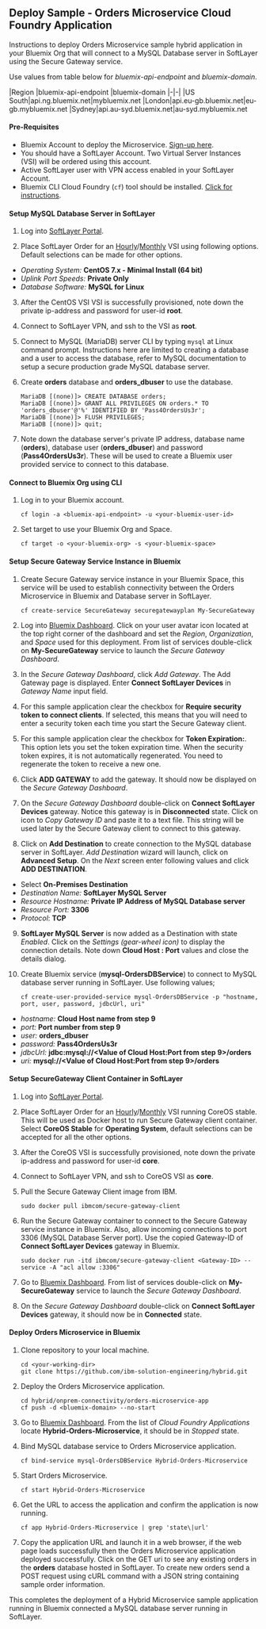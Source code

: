 ## Deploy Sample - Orders Microservice Cloud Foundry Application
Instructions to deploy Orders Microservice sample hybrid application in your Bluemix Org that will connect to a MySQL Database server in SoftLayer using the Secure Gateway service.

Use values from table below for _bluemix-api-endpoint_ and _bluemix-domain_.

|Region |bluemix-api-endpoint |bluemix-domain
|-|-|
|US South|api.ng.bluemix.net|mybluemix.net
|London|api.eu-gb.bluemix.net|eu-gb.mybluemix.net
|Sydney|api.au-syd.bluemix.net|au-syd.mybluemix.net

#### Pre-Requisites
* Bluemix Account to deploy the Microservice. [Sign-up here](https://new-console.ng.bluemix.net/registration/?Target=https%3A%2F%2Fnew-console.ng.bluemix.net%2Flogin%3Fstate%3D%2Fhome%2Fonboard).
* You should have a SoftLayer Account. Two Virtual Server Instances (VSI) will be ordered using this account.
* Active SoftLayer user with VPN access enabled in your SoftLayer Account.
* Bluemix CLI Cloud Foundry (`cf`) tool should be installed. [Click for instructions](https://new-console.ng.bluemix.net/docs/cli/index.html#cli).

#### Setup MySQL Database Server in SoftLayer
1. Log into [SoftLayer Portal](https://control.softlayer.com).

2. Place SoftLayer Order for an [Hourly](https://www.softlayer.com/Store/orderHourlyComputingInstance/1640,1644,2202)/[Monthly](https://www.softlayer.com/Store/orderComputingInstance/1640,1644,2202) VSI using following options. Default selections can be made for other options.
  - _Operating System:_ __CentOS 7.x - Minimal Install (64 bit)__
  - _Uplink Port Speeds:_ __Private Only__
  - _Database Software:_ __MySQL for Linux__

3. After the CentOS VSI VSI is successfully provisioned, note down the private ip-address and password for user-id __root__.

4. Connect to SoftLayer VPN, and ssh to the VSI as __root__.

5. Connect to MySQL (MariaDB) server CLI by typing `mysql` at Linux command prompt. Instructions here are limited to creating a database and a user to access the database, refer to MySQL documentation to setup a secure production grade MySQL database server.

6. Create __orders__ database and __orders_dbuser__ to use the database.
    ```
    MariaDB [(none)]> CREATE DATABASE orders;
    MariaDB [(none)]> GRANT ALL PRIVILEGES ON orders.* TO 'orders_dbuser'@'%' IDENTIFIED BY 'Pass4OrdersUs3r';
    MariaDB [(none)]> FLUSH PRIVILEGES;
    MariaDB [(none)]> quit;
    ```

7. Note down the database server's private IP address, database name (__orders__), database user (__orders\_dbuser__) and password (__Pass4OrdersUs3r__). These will be used to create a Bluemix user provided service to connect to this database.

#### Connect to Bluemix Org using CLI
1. Log in to your Bluemix account.
    ```
    cf login -a <bluemix-api-endpoint> -u <your-bluemix-user-id>
    ```

2. Set target to use your Bluemix Org and Space.
    ```
    cf target -o <your-bluemix-org> -s <your-bluemix-space>
    ```

#### Setup Secure Gateway Service Instance in Bluemix
1. Create Secure Gateway service instance in your Bluemix Space, this service will be used to establish connectivity between the Orders Microservice in Bluemix and Database server in SoftLayer.
    ```
    cf create-service SecureGateway securegatewayplan My-SecureGateway
    ```
2. Log into [Bluemix Dashboard](https://new-console.ng.bluemix.net/#all-items). Click on your user avatar icon located at the top right corner of the dashboard and set the _Region_, _Organization_, and _Space_ used for this deployment. From list of services double-click on __My\-SecureGateway__ service to launch the _Secure Gateway Dashboard_.

3. In the _Secure Gateway Dashboard_, click _Add Gateway_. The Add Gateway page is displayed. Enter __Connect SoftLayer Devices__ in _Gateway Name_ input field.

4. For this sample application clear the checkbox for __Require security token to connect clients__. If selected, this means that you will need to enter a security token each time you start the Secure Gateway client.

5. For this sample application clear the checkbox for __Token Expiration:__. This option lets you set the token expiration time. When the security token expires, it is not automatically regenerated. You need to regenerate the token to receive a new one.

6. Click __ADD GATEWAY__ to add the gateway. It should now be displayed on the _Secure Gateway Dashboard_.

7. On the _Secure Gateway Dashboard_ double-click on __Connect SoftLayer Devices__ gateway. Notice this gateway is in __Disconnected__ state. Click on icon to _Copy Gateway ID_ and paste it to a text file. This string will be used later by the Secure Gateway client to connect to this gateway.

8. Click on __Add Destination__ to create connection to the MySQL database server in SoftLayer. _Add Destination_ wizard will launch, click on __Advanced Setup__. On the _Next_ screen enter following values and click __ADD DESTINATION__.
  - Select __On-Premises Destination__
  - _Destination Name:_ __SoftLayer MySQL Server__
  - _Resource Hostname:_ __Private IP Address of MySQL Database server__
  - _Resource Port:_ __3306__
  - _Protocol_: __TCP__

9. __SoftLayer MySQL Server__ is now added as a Destination with state _Enabled_. Click on the _Settings (gear-wheel icon)_ to display the connection details. Note down __Cloud Host : Port__ values and close the details dialog.

9. Create Bluemix service (__mysql-OrdersDBService__) to connect to MySQL database server running in SoftLayer. Use following values;
    ```
    cf create-user-provided-service mysql-OrdersDBService -p "hostname, port, user, password, jdbcUrl, uri"
    ```
  - _hostname:_ __Cloud Host name from step 9__
  - _port:_ __Port number from step 9__
  - _user:_ __orders_dbuser__
  - _password:_ __Pass4OrdersUs3r__
  - _jdbcUrl:_ __jdbc:mysql://<Value of Cloud Host:Port from step 9>/orders__
  - _uri:_ __mysql://<Value of Cloud Host:Port from step 9>/orders__


#### Setup SecureGateway Client Container in SoftLayer
1. Log into [SoftLayer Portal](https://control.softlayer.com).

2. Place SoftLayer Order for an [Hourly](https://www.softlayer.com/Store/orderHourlyComputingInstance/1640,1644,2202)/[Monthly](https://www.softlayer.com/Store/orderComputingInstance/1640,1644,2202) VSI running CoreOS stable. This will be used as Docker host to run Secure Gateway client container. Select __CoreOS Stable__ for __Operating System__, default selections can be accepted for all the other options.

2. After the CoreOS VSI is successfully provisioned, note down the private ip-address and password for user-id __core__.

3. Connect to SoftLayer VPN, and ssh to CoreOS VSI as __core__.

4. Pull the Secure Gateway Client image from IBM.
    ```
    sudo docker pull ibmcom/secure-gateway-client
    ```

5. Run the Secure Gateway container to connect to the Secure Gateway service instance in Bluemix. Also, allow incoming connections to port 3306 (MySQL Database Server port). Use the copied Gateway-ID of __Connect SoftLayer Devices__ gateway in Bluemix.
    ```
    sudo docker run -itd ibmcom/secure-gateway-client <Gateway-ID> --service -A "acl allow :3306"
    ```
6. Go to [Bluemix Dashboard](https://new-console.ng.bluemix.net/#all-items). From list of services double-click on __My\-SecureGateway__ service to launch the _Secure Gateway Dashboard_.

7. On the _Secure Gateway Dashboard_ double-click on __Connect SoftLayer Devices__ gateway, it should now be in __Connected__ state.

#### Deploy Orders Microservice in Bluemix
1. Clone repository to your local machine.
    ```
    cd <your-working-dir>
    git clone https://github.com/ibm-solution-engineering/hybrid.git
    ```

2. Deploy the Orders Microservice application.
    ```
    cd hybrid/onprem-connectivity/orders-microservice-app
    cf push -d <bluemix-domain> --no-start
    ```
3. Go to [Bluemix Dashboard](https://new-console.ng.bluemix.net/#all-items). From the list of _Cloud Foundry Applications_ locate __Hybrid-Orders-Microservice__, it should be in _Stopped_ state.

4. Bind MySQL database service to Orders Microservice application.
    ```
    cf bind-service mysql-OrdersDBService Hybrid-Orders-Microservice
    ```

6. Start Orders Microservice.
    ```
    cf start Hybrid-Orders-Microservice
    ```

7. Get the URL to access the application and confirm the application is now running.
    ```
    cf app Hybrid-Orders-Microservice | grep 'state\|url'
    ```

8. Copy the application URL and launch it in a web browser, if the web page loads successfully then the Orders Microservice application deployed successfully. Click on the GET uri to see any existing orders in the __orders__ database hosted in SoftLayer. To create new orders send a POST request using cURL command with a JSON string containing sample order information.

This completes the deployment of a Hybrid Microservice sample application running in Bluemix connected a MySQL database server running in SoftLayer.
